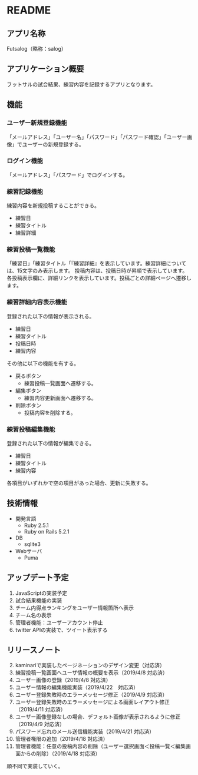 
# README

## アプリ名称
Futsalog（略称：salog）

## アプリケーション概要
フットサルの試合結果、練習内容を記録するアプリとなります。

## 機能

### ユーザー新規登録機能
「メールアドレス」「ユーザー名」「パスワード」「パスワード確認」「ユーザー画像」でユーザーの新規登録する。

### ログイン機能
「メールアドレス」「パスワード」でログインする。

### 練習記録機能
練習内容を新規投稿することができる。

  - 練習日
  - 練習タイトル
  - 練習詳細

### 練習投稿一覧機能
「練習日」「練習タイトル「『練習詳細』を表示しています。練習詳細については、15文字のみ表示します。
投稿内容は、投稿日時が昇順で表示しています。
各投稿表示欄に、詳細リンクを表示しています。投稿ごとの詳細ページへ遷移します。

### 練習詳細内容表示機能
登録された以下の情報が表示される。

- 練習日
- 練習タイトル
- 投稿日時
- 練習内容

その他に以下の機能を有する。

- 戻るボタン
  - 練習投稿一覧画面へ遷移する。
- 編集ボタン
  - 練習内容更新画面へ遷移する。
- 削除ボタン
  - 投稿内容を削除する。

### 練習投稿編集機能
登録された以下の情報が編集できる。

- 練習日
- 練習タイトル
- 練習内容

各項目がいずれかで空の項目があった場合、更新に失敗する。

## 技術情報
- 開発言語
  - Ruby 2.5.1
  - Ruby on Rails 5.2.1
- DB
  - sqlite3
- Webサーバ
  - Puma

## アップデート予定
1.  JavaScriptの実装予定
10. 試合結果機能の実装
11. チーム内得点ランキングをユーザー情報箇所へ表示
12. チーム名の表示
14. 管理者機能：ユーザーアカウント停止
16. twitter APIの実装で、ツイート表示する

## リリースノート
2.  kaminariで実装したページネーションのデザイン変更（対応済）
3.  練習投稿一覧画面へユーザ情報の概要を表示（2019/4/8 対応済）
4.  ユーザー画像の登録（2019/4/8 対応済）
5.  ユーザー情報の編集機能実装（2019/4/22　対応済）
6.  ユーザー登録失敗時のエラーメッセージ修正（2019/4/9 対応済）
7.  ユーザー登録失敗時のエラーメッセージによる画面レイアウト修正（2019/4/11 対応済）
8.  ユーザー画像登録なしの場合、デフォルト画像が表示されるように修正（2019/4/9 対応済）
9.  パスワード忘れのメール送信機能実装（2019/4/21 対応済）
13. 管理者権限の追加（2019/4/18 対応済）
15. 管理者機能：任意の投稿内容の削除（ユーザー選択画面＜投稿一覧＜編集画面からの削除）（2019/4/18 対応済）

順不同で実装していく。
